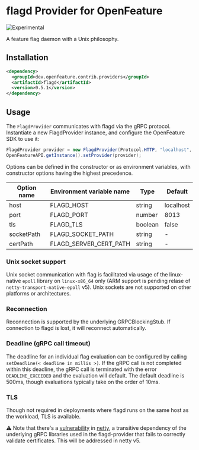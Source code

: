 # flagd Provider for OpenFeature

![Experimental](https://img.shields.io/badge/experimental-breaking%20changes%20allowed-yellow)

A feature flag daemon with a Unix philosophy.

## Installation
<!-- x-release-please-start-version -->
```xml
<dependency>
  <groupId>dev.openfeature.contrib.providers</groupId>
  <artifactId>flagd</artifactId>
  <version>0.5.1</version>
</dependency>
```
<!-- x-release-please-end-version -->

## Usage

The `FlagdProvider` communicates with flagd via the gRPC protocol. Instantiate a new FlagdProvider instance, and configure the OpenFeature SDK to use it:

```java
FlagdProvider provider = new FlagdProvider(Protocol.HTTP, "localhost", 8013);
OpenFeatureAPI.getInstance().setProvider(provider);
```

Options can be defined in the constructor or as environment variables, with constructor options having the highest precedence.

| Option name | Environment variable name | Type    | Default   |
| ----------- | ------------------------- | ------- | --------- |
| host        | FLAGD_HOST                | string  | localhost |
| port        | FLAGD_PORT                | number  | 8013      |
| tls         | FLAGD_TLS                 | boolean | false     |
| socketPath  | FLAGD_SOCKET_PATH         | string  | -         |
| certPath    | FLAGD_SERVER_CERT_PATH    | string  | -         |

### Unix socket support

Unix socket communication with flag is facilitated via usage of the linux-native `epoll` library on `linux-x86_64` only (ARM support is pending relase of `netty-transport-native-epoll` v5). Unix sockets are not supported on other platforms or architectures.

### Reconnection

Reconnection is supported by the underlying GRPCBlockingStub. If connection to flagd is lost, it will reconnect automatically.

### Deadline (gRPC call timeout)

The deadline for an individual flag evaluation can be configured by calling `setDeadline(< deadline in millis >)`.
If the gRPC call is not completed within this deadline, the gRPC call is terminated with the error `DEADLINE_EXCEEDED` and the evaluation will default.
The default deadline is 500ms, though evaluations typically take on the order of 10ms.

### TLS

Though not required in deployments where flagd runs on the same host as the workload, TLS is available.

:warning: Note that there's a [vulnerability](https://security.snyk.io/vuln/SNYK-JAVA-IONETTY-1042268) in [netty](https://github.com/netty/netty), a transitive dependency of the underlying gRPC libraries used in the flagd-provider that fails to correctly validate certificates. This will be addressed in netty v5.
